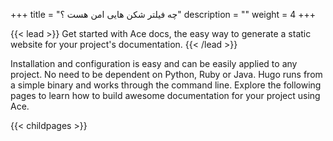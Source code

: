 +++
title = "چه فیلتر شکن هایی امن هست ؟"
description = ""
weight = 4
+++

{{< lead >}}
Get started with Ace docs, the easy way to generate a static website for your project's documentation.
{{< /lead >}}

Installation and configuration is easy and can be easily applied to any project. No need to be dependent on Python, Ruby or Java. Hugo runs from a simple binary and works through the command line.
Explore the following pages to learn how to build awesome documentation for your project using Ace.

{{< childpages >}}
